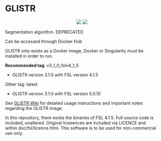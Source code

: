 # GLISTR

<p align="center">
    <a href="https://hub.docker.com/r/cbica/glistr/builds" alt="Automated"><img src="https://img.shields.io/docker/cloud/automated/cbica/glistr.svg" /></a>
    <a href="https://hub.docker.com/r/cbica/glistr" alt="Builds Status"><img src="https://img.shields.io/docker/cloud/build/cbica/glistr.svg" /></a>
</p>


Segmentation algorithm. DEPRECATED

Can be accessed through Docker Hub

GLISTR only exists as a Docker image, Docker or Singularity must be installed in order to run.

<b>Recommended tag</b>: v3_1_0_fslv4_1_5
<ul><li>GLISTR version 3.1.0 with FSL version 4.1.5</li></ul>

Other tag: latest
<ul><li>GLISTR version 3.1.0 with FSL version 5.0.10</li></ul>

See <a href="https://github.com/CBICA/GLISTR/wiki">GLISTR Wiki</a> for detailed usage instructions and important notes regarding the GLISTR image.

In this repository, there exists the binaries of FSL 4.1.5.  Full source code is included, unaltered.  Original licesences are included via LICENCE and within doc/fsl/licence.html.  This software is to be used for non-commercial use only.
